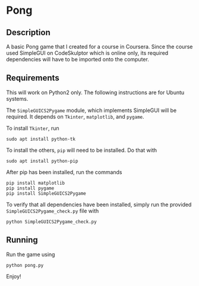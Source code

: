 # Pong

## Description
A basic Pong game that I created for a course in Coursera. Since the course used SimpleGUI on CodeSkulptor which is online only, its required dependencies will have to be imported onto the computer.

## Requirements
This will work on Python2 only. The following instructions are for Ubuntu systems.

The `SimpleGUICS2Pygame` module, which implements SimpleGUI will be required. It depends on `Tkinter`, `matplotlib`, and `pygame`.

To install `Tkinter`, run

	sudo apt install python-tk

To install the others, `pip` will need to be installed. Do that with

	sudo apt install python-pip
	
After pip has been installed, run the commands

	pip install matplotlib
	pip install pygame
	pip install SimpleGUICS2Pygame

To verify that all dependencies have been installed, simply run the provided `SimpleGUICS2Pygame_check.py` file with

	python SimpleGUICS2Pygame_check.py
	
## Running
Run the game using
	
	python pong.py
Enjoy!